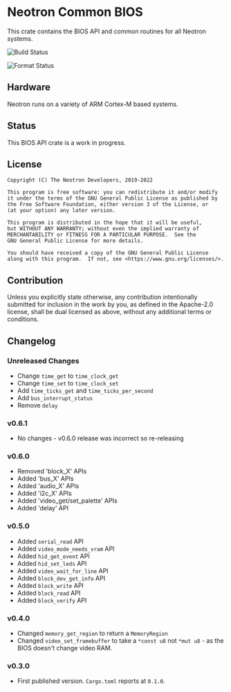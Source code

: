 # Neotron Common BIOS

This crate contains the BIOS API and common routines for all Neotron systems.

![Build Status](https://github.com/neotron-compute/Neotron-Common-BIOS/workflows/Build/badge.svg "Github Action Build Status")

![Format Status](https://github.com/neotron-compute/Neotron-Common-BIOS/workflows/Format/badge.svg "Github Action Format Check Status")

## Hardware

Neotron runs on a variety of ARM Cortex-M based systems.

## Status

This BIOS API crate is a work in progress.

## License

    Copyright (C) The Neotron Developers, 2019-2022

    This program is free software: you can redistribute it and/or modify
    it under the terms of the GNU General Public License as published by
    the Free Software Foundation, either version 3 of the License, or
    (at your option) any later version.

    This program is distributed in the hope that it will be useful,
    but WITHOUT ANY WARRANTY; without even the implied warranty of
    MERCHANTABILITY or FITNESS FOR A PARTICULAR PURPOSE.  See the
    GNU General Public License for more details.

    You should have received a copy of the GNU General Public License
    along with this program.  If not, see <https://www.gnu.org/licenses/>.

## Contribution

Unless you explicitly state otherwise, any contribution intentionally submitted
for inclusion in the work by you, as defined in the Apache-2.0 license, shall be
dual licensed as above, without any additional terms or conditions.

## Changelog

### Unreleased Changes

* Change `time_get` to `time_clock_get` 
* Change `time_set` to `time_clock_set` 
* Add `time_ticks_get` and `time_ticks_per_second`
* Add `bus_interrupt_status`
* Remove `delay`

### v0.6.1

* No changes - v0.6.0 release was incorrect so re-releasing

### v0.6.0

* Removed 'block_X' APIs
* Added 'bus_X' APIs
* Added 'audio_X' APIs
* Added 'i2c_X' APIs
* Added 'video_get/set_palette' APIs
* Added 'delay' API

### v0.5.0

* Added `serial_read` API
* Added `video_mode_needs_vram` API
* Added `hid_get_event` API
* Added `hid_set_leds` API
* Added `video_wait_for_line` API
* Added `block_dev_get_info` API
* Added `block_write` API
* Added `block_read` API
* Added `block_verify` API

### v0.4.0

* Changed `memory_get_region` to return a `MemoryRegion`
* Changed `video_set_framebuffer` to take a `*const u8` not `*mut u8` - as the
  BIOS doesn't change video RAM.

### v0.3.0

* First published version. `Cargo.toml` reports at `0.1.0`.
